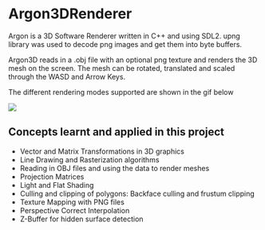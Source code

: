 # Argon3DRenderer
Argon is a 3D Software Renderer written in C++ and using SDL2.
upng library was used to decode png images and get them into byte buffers.

Argon3D reads in a .obj file with an optional png texture and renders the 3D mesh on the screen.
The mesh can be rotated, translated and scaled through the WASD and Arrow Keys.


The different rendering modes supported are shown in the gif below

![](https://github.com/ActualHomTanks/gifs/blob/main/argon.gif)

## Concepts learnt and applied in this project
- Vector and Matrix Transformations in 3D graphics
- Line Drawing and Rasterization algorithms
- Reading in OBJ files and using the data to render meshes
- Projection Matrices
- Light and Flat Shading
- Culling and clipping of polygons: Backface culling and frustum clipping
- Texture Mapping with PNG files
- Perspective Correct Interpolation
- Z-Buffer for hidden surface detection
